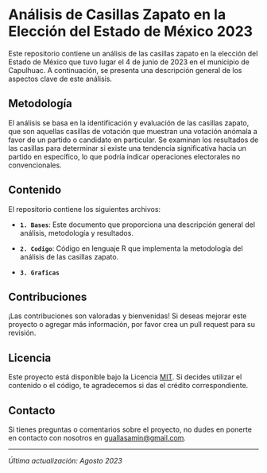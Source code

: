 # Análisis de Casillas Zapato en la Elección del Estado de México 2023

Este repositorio contiene un análisis de las casillas zapato en la elección del Estado de México que tuvo lugar el 4 de junio de 2023 en el municipio de Capulhuac. A continuación, se presenta una descripción general de los aspectos clave de este análisis.

## Metodología

El análisis se basa en la identificación y evaluación de las casillas zapato, que son aquellas casillas de votación que muestran una votación anómala a favor de un partido o candidato en particular. Se examinan los resultados de las casillas para determinar si existe una tendencia significativa hacia un partido en específico, lo que podría indicar operaciones electorales no convencionales.

## Contenido

El repositorio contiene los siguientes archivos:

- **`1. Bases`**: Este documento que proporciona una descripción general del análisis, metodología y resultados.

- **`2. Codigo`**: Código en lenguaje R que implementa la metodología del análisis de las casillas zapato.

- **`3. Graficas`**

## Contribuciones

¡Las contribuciones son valoradas y bienvenidas! Si deseas mejorar este proyecto o agregar más información, por favor crea un pull request para su revisión.

## Licencia

Este proyecto está disponible bajo la Licencia [MIT](LICENSE). Si decides utilizar el contenido o el código, te agradecemos si das el crédito correspondiente.

## Contacto

Si tienes preguntas o comentarios sobre el proyecto, no dudes en ponerte en contacto con nosotros en [guallasamin@gmail.com](mailto:guallasamin@gmail.com).

---
*Última actualización: Agosto 2023*
